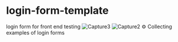# login-form-template
login form for front end testing
![Capture3](https://user-images.githubusercontent.com/91314936/161369907-39a7f2d9-1187-4281-b087-3e3acb1ec99d.PNG)
![Capture2](https://user-images.githubusercontent.com/91314936/161369914-00ed91b5-dc84-48e8-aea7-cbd97a19138f.PNG)
⚙ Collecting examples of login forms
